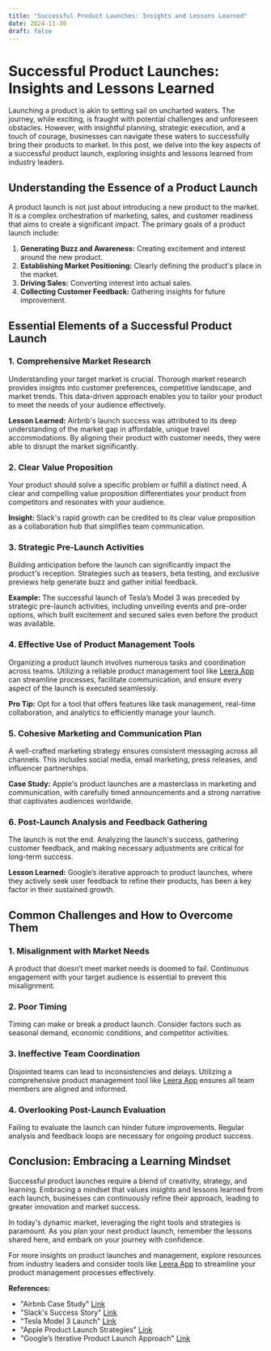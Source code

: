 ```yaml
---
title: "Successful Product Launches: Insights and Lessons Learned"
date: 2024-11-30
draft: false
---
```

# Successful Product Launches: Insights and Lessons Learned

Launching a product is akin to setting sail on uncharted waters. The journey, while exciting, is fraught with potential challenges and unforeseen obstacles. However, with insightful planning, strategic execution, and a touch of courage, businesses can navigate these waters to successfully bring their products to market. In this post, we delve into the key aspects of a successful product launch, exploring insights and lessons learned from industry leaders.

## Understanding the Essence of a Product Launch

A product launch is not just about introducing a new product to the market. It is a complex orchestration of marketing, sales, and customer readiness that aims to create a significant impact. The primary goals of a product launch include:

1. **Generating Buzz and Awareness:** Creating excitement and interest around the new product.
2. **Establishing Market Positioning:** Clearly defining the product's place in the market.
3. **Driving Sales:** Converting interest into actual sales.
4. **Collecting Customer Feedback:** Gathering insights for future improvement.

## Essential Elements of a Successful Product Launch

### 1. Comprehensive Market Research

Understanding your target market is crucial. Thorough market research provides insights into customer preferences, competitive landscape, and market trends. This data-driven approach enables you to tailor your product to meet the needs of your audience effectively.

**Lesson Learned:** Airbnb's launch success was attributed to its deep understanding of the market gap in affordable, unique travel accommodations. By aligning their product with customer needs, they were able to disrupt the market significantly.

### 2. Clear Value Proposition

Your product should solve a specific problem or fulfill a distinct need. A clear and compelling value proposition differentiates your product from competitors and resonates with your audience.

**Insight:** Slack's rapid growth can be credited to its clear value proposition as a collaboration hub that simplifies team communication.

### 3. Strategic Pre-Launch Activities

Building anticipation before the launch can significantly impact the product's reception. Strategies such as teasers, beta testing, and exclusive previews help generate buzz and gather initial feedback.

**Example:** The successful launch of Tesla’s Model 3 was preceded by strategic pre-launch activities, including unveiling events and pre-order options, which built excitement and secured sales even before the product was available.

### 4. Effective Use of Product Management Tools

Organizing a product launch involves numerous tasks and coordination across teams. Utilizing a reliable product management tool like [Leera App](https://leera.app) can streamline processes, facilitate communication, and ensure every aspect of the launch is executed seamlessly.

**Pro Tip:** Opt for a tool that offers features like task management, real-time collaboration, and analytics to efficiently manage your launch.

### 5. Cohesive Marketing and Communication Plan

A well-crafted marketing strategy ensures consistent messaging across all channels. This includes social media, email marketing, press releases, and influencer partnerships.

**Case Study:** Apple's product launches are a masterclass in marketing and communication, with carefully timed announcements and a strong narrative that captivates audiences worldwide.

### 6. Post-Launch Analysis and Feedback Gathering

The launch is not the end. Analyzing the launch's success, gathering customer feedback, and making necessary adjustments are critical for long-term success.

**Lesson Learned:** Google’s iterative approach to product launches, where they actively seek user feedback to refine their products, has been a key factor in their sustained growth.

## Common Challenges and How to Overcome Them

### 1. Misalignment with Market Needs

A product that doesn’t meet market needs is doomed to fail. Continuous engagement with your target audience is essential to prevent this misalignment.

### 2. Poor Timing

Timing can make or break a product launch. Consider factors such as seasonal demand, economic conditions, and competitor activities.

### 3. Ineffective Team Coordination

Disjointed teams can lead to inconsistencies and delays. Utilizing a comprehensive product management tool like [Leera App](https://leera.app) ensures all team members are aligned and informed.

### 4. Overlooking Post-Launch Evaluation

Failing to evaluate the launch can hinder future improvements. Regular analysis and feedback loops are necessary for ongoing product success.

## Conclusion: Embracing a Learning Mindset

Successful product launches require a blend of creativity, strategy, and learning. Embracing a mindset that values insights and lessons learned from each launch, businesses can continuously refine their approach, leading to greater innovation and market success.

In today's dynamic market, leveraging the right tools and strategies is paramount. As you plan your next product launch, remember the lessons shared here, and embark on your journey with confidence.

For more insights on product launches and management, explore resources from industry leaders and consider tools like [Leera App](https://leera.app) to streamline your product management processes effectively.

**References:**
- "Airbnb Case Study" [Link](https://www.airbnb.com/)
- "Slack's Success Story" [Link](https://slack.com/)
- "Tesla Model 3 Launch" [Link](https://www.tesla.com/)
- "Apple Product Launch Strategies" [Link](https://www.apple.com/)
- "Google’s Iterative Product Launch Approach" [Link](https://www.google.com/)